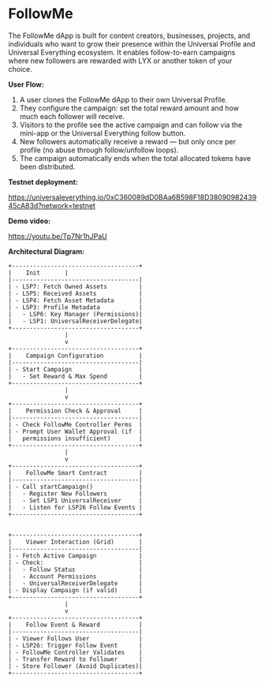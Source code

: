 # FollowMe
The FollowMe dApp is built for content creators, businesses, projects, and individuals who want to grow their presence within the Universal Profile and Universal Everything ecosystem. It enables follow-to-earn campaigns where new followers are rewarded with LYX or another token of your choice.

**User Flow:**
1. A user clones the FollowMe dApp to their own Universal Profile.
2. They configure the campaign: set the total reward amount and how much each follower will receive.
3. Visitors to the profile see the active campaign and can follow via the mini-app or the Universal Everything follow button.
4. New followers automatically receive a reward — but only once per profile (no abuse through follow/unfollow loops).
5. The campaign automatically ends when the total allocated tokens have been distributed.

**Testnet deployment:**

https://universaleverything.io/0xC360089dD0BAa6B598F18D3809098243945cA83d?network=testnet

**Demo video:**

https://youtu.be/Tp7Nr1hJPaU


**Architectural Diagram:**
```text
+------------------------------------+
|    Init       |
|------------------------------------|
| - LSP7: Fetch Owned Assets         |
| - LSP5: Received Assets            |
| - LSP4: Fetch Asset Metadata       |
| - LSP3: Profile Metadata           |
|   - LSP6: Key Manager (Permissions)|
|   - LSP1: UniversalReceiverDelegate|
+------------------------------------+
                |
                v
+------------------------------------+
|    Campaign Configuration          |
|------------------------------------|
| - Start Campaign                   |
|   - Set Reward & Max Spend         |
+------------------------------------+
                |
                v
+------------------------------------+
|    Permission Check & Approval     |
|------------------------------------|
| - Check FollowMe Controller Perms  |
| - Prompt User Wallet Approval (if  |
|   permissions insufficient)        |
+------------------------------------+
                |
                v
+------------------------------------+
|    FollowMe Smart Contract         |
|------------------------------------|
| - Call startCampaign()             |
|   - Register New Followers         |
|   - Set LSP1 UniversalReceiver     |
|   - Listen for LSP26 Follow Events |
+------------------------------------+


+------------------------------------+
|    Viewer Interaction (Grid)       |
|------------------------------------|
| - Fetch Active Campaign            |
| - Check:                           |
|   - Follow Status                  |
|   - Account Permissions            |
|   - UniversalReceiverDelegate      |
| - Display Campaign (if valid)      |
+------------------------------------+
                |
                v
+------------------------------------+
|    Follow Event & Reward           |
|------------------------------------|
| - Viewer Follows User              |
| - LSP26: Trigger Follow Event      |
| - FollowMe Controller Validates    |
| - Transfer Reward to Follower      |
| - Store Follower (Avoid Duplicates)|
+------------------------------------+
